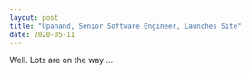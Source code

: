 ```yaml
---
layout: post
title: "Upanand, Senior Software Engineer, Launches Site"
date: 2020-05-11
---
```


Well. Lots are on the way ...
